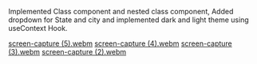 Implemented Class component and nested class component, Added dropdown for State and city and implemented dark and light theme using useContext Hook.

[screen-capture (5).webm](https://user-images.githubusercontent.com/76955371/209188860-46523dea-6d07-4dfe-a7ea-7f269be1d2bc.webm)
[screen-capture (4).webm](https://user-images.githubusercontent.com/76955371/209188870-0b32cb89-18f4-4f6d-b2cf-959ef919cfa2.webm)
[screen-capture (3).webm](https://user-images.githubusercontent.com/76955371/209188872-3b96b680-02cf-4ceb-adc3-3c821e150605.webm)
[screen-capture (2).webm](https://user-images.githubusercontent.com/76955371/209188874-238f6bb1-2d68-4b62-b3e9-4af1d2fd5e8f.webm)



